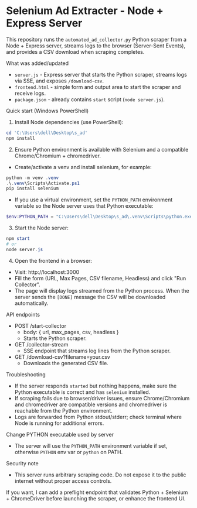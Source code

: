 # Selenium Ad Extracter - Node + Express Server

This repository runs the `automated_ad_collector.py` Python scraper from a Node + Express server, streams logs to the browser (Server-Sent Events), and provides a CSV download when scraping completes.

What was added/updated

- `server.js` - Express server that starts the Python scraper, streams logs via SSE, and exposes `/download-csv`.
- `frontend.html` - simple form and output area to start the scraper and receive logs.
- `package.json` - already contains `start` script (`node server.js`).

Quick start (Windows PowerShell)

1. Install Node dependencies (use PowerShell):

```powershell
cd 'C:\Users\dell\Desktop\s_ad'
npm install
```

2. Ensure Python environment is available with Selenium and a compatible Chrome/Chromium + chromedriver.

- Create/activate a venv and install selenium, for example:

```powershell
python -m venv .venv
.\.venv\Scripts\Activate.ps1
pip install selenium
```

- If you use a virtual environment, set the `PYTHON_PATH` environment variable so the Node server uses that Python executable:

```powershell
$env:PYTHON_PATH = "C:\Users\dell\Desktop\s_ad\.venv\Scripts\python.exe"
```

3. Start the Node server:

```powershell
npm start
# or
node server.js
```

4. Open the frontend in a browser:

- Visit: http://localhost:3000
- Fill the form (URL, Max Pages, CSV filename, Headless) and click "Run Collector".
- The page will display logs streamed from the Python process. When the server sends the `[DONE]` message the CSV will be downloaded automatically.

API endpoints

- POST /start-collector
  - body: { url, max_pages, csv, headless }
  - Starts the Python scraper.
- GET /collector-stream
  - SSE endpoint that streams log lines from the Python scraper.
- GET /download-csv?filename=your.csv
  - Downloads the generated CSV file.

Troubleshooting

- If the server responds `started` but nothing happens, make sure the Python executable is correct and has `selenium` installed.
- If scraping fails due to browser/driver issues, ensure Chrome/Chromium and chromedriver are compatible versions and chromedriver is reachable from the Python environment.
- Logs are forwarded from Python stdout/stderr; check terminal where Node is running for additional errors.

Change PYTHON executable used by server

- The server will use the `PYTHON_PATH` environment variable if set, otherwise `PYTHON` env var or `python` on PATH.

Security note

- This server runs arbitrary scraping code. Do not expose it to the public internet without proper access controls.

If you want, I can add a preflight endpoint that validates Python + Selenium + ChromeDriver before launching the scraper, or enhance the frontend UI.
